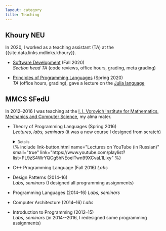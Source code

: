 ```yaml
---
layout: category
title: Teaching
---
```


## Khoury NEU

In 2020, I worked as a teaching assistant (TA) at the
{{site.data.links.mdlinks.khoury}}.

* [Software Development](https://felleisen.org/matthias/4500-f20/) (Fall 2020)  
  *Section head TA* (code reviews, office hours, grading, meta grading)

* [Principles of Programming Languages](https://felleisen.org/matthias/4400-s20/)
  (Spring 2020)  
  *TA* (office hours, grading),
  gave a lecture on the [Julia language]({{site.data.links.websites.julialang}})

## MMCS SFedU

In 2012–2016 I was teaching at the
[I. I. Vorovich Institute for Mathematics, Mechanics and Computer Science]({{site.data.links.places.mmcs.link}}),
my alma mater.

* Theory of Programming Languages (Spring 2016)  
  *Lectures, labs, seminars* (it was a new course I designed from scratch)  
  <details><summary><small>Details</small></summary>
  <small>Introduction to the theory of programming languages:
	judgments, operational semantics, type systems, propositions as types.
	Programming assignments: interpreters, type checkers, and a simple compiler
	(all in Standard ML).</small></details>
  {% include link-button.html name="Lectures on YouTube (in Russian)" small="true"
    link="https://www.youtube.com/playlist?list=PL9zS4WrYQCg5hNEoeITwn99XCvaL1Lixy" %}

* C++ Programming Language (Fall 2016) *Labs*

* Design Patterns (2014–16)  
  *Labs, seminars* (I designed all programming assignments)

* Programming Languages (2014–16) *Labs, seminars*

* Computer Architecture (2014–16) *Labs*

* Introduction to Programming (2012–15)  
  *Labs, seminars* (in 2014--2016, I redesigned some programming assignments)
